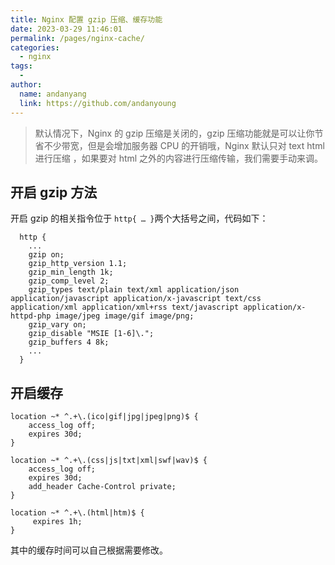 ```yaml
---
title: Nginx 配置 gzip 压缩、缓存功能
date: 2023-03-29 11:46:01
permalink: /pages/nginx-cache/
categories:
  - nginx
tags:
  -
author:
  name: andanyang
  link: https://github.com/andanyoung
---
```


> 默认情况下，Nginx 的 gzip 压缩是关闭的，gzip 压缩功能就是可以让你节省不少带宽，但是会增加服务器 CPU 的开销哦，Nginx 默认只对 text html 进行压缩 ，如果要对 html 之外的内容进行压缩传输，我们需要手动来调。

## 开启 gzip 方法

开启 gzip 的相关指令位于 `http{ … }`两个大括号之间，代码如下：

```
  http {
    ...
    gzip on;
    gzip_http_version 1.1;
    gzip_min_length 1k;
    gzip_comp_level 2;
    gzip_types text/plain text/xml application/json application/javascript application/x-javascript text/css application/xml application/xml+rss text/javascript application/x-httpd-php image/jpeg image/gif image/png;
    gzip_vary on;
    gzip_disable "MSIE [1-6]\.";
    gzip_buffers 4 8k;
    ...
  }
```

## 开启缓存

```
location ~* ^.+\.(ico|gif|jpg|jpeg|png)$ {
    access_log off;
    expires 30d;
}

location ~* ^.+\.(css|js|txt|xml|swf|wav)$ {
    access_log off;
    expires 30d;
    add_header Cache-Control private;
}

location ~* ^.+\.(html|htm)$ {
     expires 1h;
}
```

其中的缓存时间可以自己根据需要修改。
